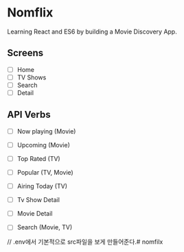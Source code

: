 # Nomflix

Learning React and ES6 by building a Movie Discovery App.

## Screens

- [ ] Home
- [ ] TV Shows
- [ ] Search
- [ ] Detail

## API Verbs

- [ ] Now playing (Movie)
- [ ] Upcoming (Movie)
- [ ] Top Rated (TV)
- [ ] Popular (TV, Movie)
- [ ] Airing Today (TV)
- [ ] Tv Show Detail
- [ ] Movie Detail
- [ ] Search (Movie, TV)





// .env에서 기본적으로 src파일을 보게 만들어준다.# nomfilx

